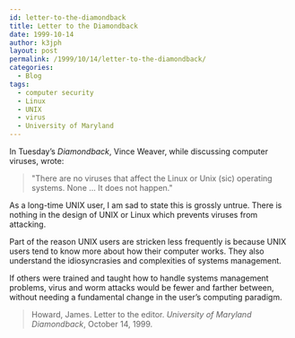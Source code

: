 ```yaml
---
id: letter-to-the-diamondback
title: Letter to the Diamondback
date: 1999-10-14
author: k3jph
layout: post
permalink: /1999/10/14/letter-to-the-diamondback/
categories:
  - Blog
tags:
  - computer security
  - Linux
  - UNIX
  - virus
  - University of Maryland
---
```


In Tuesday’s *Diamondback*, Vince Weaver, while discussing computer viruses, wrote:

> "There are no viruses that affect the Linux or Unix (sic) operating systems. None ... It does not happen."

As a long-time UNIX user, I am sad to state this is grossly untrue. There is nothing in the design of UNIX or Linux which prevents viruses from attacking.

Part of the reason UNIX users are stricken less frequently is because UNIX users tend to know more about how their computer works. They also understand the idiosyncrasies and complexities of systems management.

If others were trained and taught how to handle systems management problems, virus and worm attacks would be fewer and farther between, without needing a fundamental change in the user’s computing paradigm.

> Howard, James. Letter to the editor. *University of Maryland Diamondback*, October 14, 1999.
